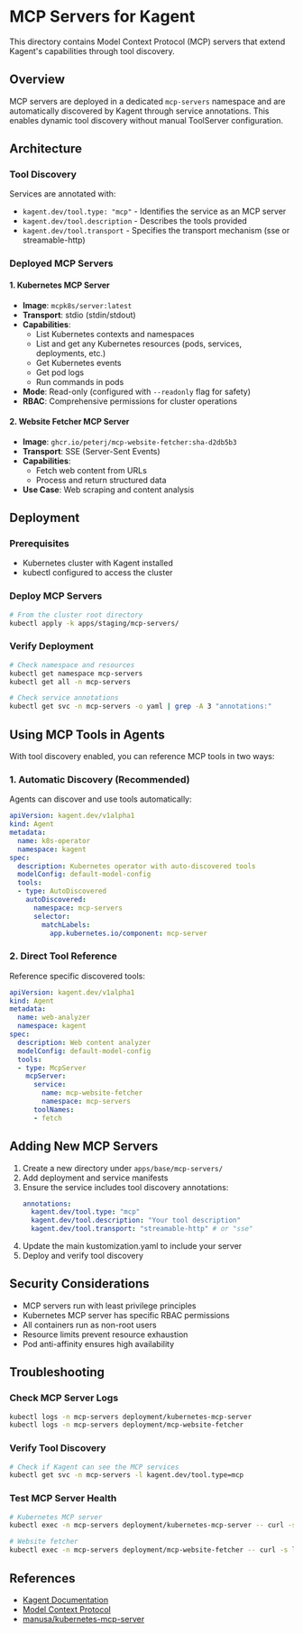 # MCP Servers for Kagent

This directory contains Model Context Protocol (MCP) servers that extend Kagent's capabilities through tool discovery.

## Overview

MCP servers are deployed in a dedicated `mcp-servers` namespace and are automatically discovered by Kagent through service annotations. This enables dynamic tool discovery without manual ToolServer configuration.

## Architecture

### Tool Discovery
Services are annotated with:
- `kagent.dev/tool.type: "mcp"` - Identifies the service as an MCP server
- `kagent.dev/tool.description` - Describes the tools provided
- `kagent.dev/tool.transport` - Specifies the transport mechanism (sse or streamable-http)

### Deployed MCP Servers

#### 1. Kubernetes MCP Server
- **Image**: `mcpk8s/server:latest`
- **Transport**: stdio (stdin/stdout)
- **Capabilities**:
  - List Kubernetes contexts and namespaces
  - List and get any Kubernetes resources (pods, services, deployments, etc.)
  - Get Kubernetes events
  - Get pod logs
  - Run commands in pods
- **Mode**: Read-only (configured with `--readonly` flag for safety)
- **RBAC**: Comprehensive permissions for cluster operations

#### 2. Website Fetcher MCP Server
- **Image**: `ghcr.io/peterj/mcp-website-fetcher:sha-d2db5b3`
- **Transport**: SSE (Server-Sent Events)
- **Capabilities**:
  - Fetch web content from URLs
  - Process and return structured data
- **Use Case**: Web scraping and content analysis

## Deployment

### Prerequisites
- Kubernetes cluster with Kagent installed
- kubectl configured to access the cluster

### Deploy MCP Servers
```bash
# From the cluster root directory
kubectl apply -k apps/staging/mcp-servers/
```

### Verify Deployment
```bash
# Check namespace and resources
kubectl get namespace mcp-servers
kubectl get all -n mcp-servers

# Check service annotations
kubectl get svc -n mcp-servers -o yaml | grep -A 3 "annotations:"
```

## Using MCP Tools in Agents

With tool discovery enabled, you can reference MCP tools in two ways:

### 1. Automatic Discovery (Recommended)
Agents can discover and use tools automatically:

```yaml
apiVersion: kagent.dev/v1alpha1
kind: Agent
metadata:
  name: k8s-operator
  namespace: kagent
spec:
  description: Kubernetes operator with auto-discovered tools
  modelConfig: default-model-config
  tools:
  - type: AutoDiscovered
    autoDiscovered:
      namespace: mcp-servers
      selector:
        matchLabels:
          app.kubernetes.io/component: mcp-server
```

### 2. Direct Tool Reference
Reference specific discovered tools:

```yaml
apiVersion: kagent.dev/v1alpha1
kind: Agent
metadata:
  name: web-analyzer
  namespace: kagent
spec:
  description: Web content analyzer
  modelConfig: default-model-config
  tools:
  - type: McpServer
    mcpServer:
      service:
        name: mcp-website-fetcher
        namespace: mcp-servers
      toolNames:
      - fetch
```

## Adding New MCP Servers

1. Create a new directory under `apps/base/mcp-servers/`
2. Add deployment and service manifests
3. Ensure the service includes tool discovery annotations:
   ```yaml
   annotations:
     kagent.dev/tool.type: "mcp"
     kagent.dev/tool.description: "Your tool description"
     kagent.dev/tool.transport: "streamable-http" # or "sse"
   ```
4. Update the main kustomization.yaml to include your server
5. Deploy and verify tool discovery

## Security Considerations

- MCP servers run with least privilege principles
- Kubernetes MCP server has specific RBAC permissions
- All containers run as non-root users
- Resource limits prevent resource exhaustion
- Pod anti-affinity ensures high availability

## Troubleshooting

### Check MCP Server Logs
```bash
kubectl logs -n mcp-servers deployment/kubernetes-mcp-server
kubectl logs -n mcp-servers deployment/mcp-website-fetcher
```

### Verify Tool Discovery
```bash
# Check if Kagent can see the MCP services
kubectl get svc -n mcp-servers -l kagent.dev/tool.type=mcp
```

### Test MCP Server Health
```bash
# Kubernetes MCP server
kubectl exec -n mcp-servers deployment/kubernetes-mcp-server -- curl -s localhost:8080/health

# Website fetcher
kubectl exec -n mcp-servers deployment/mcp-website-fetcher -- curl -s localhost:8000/sse
```

## References

- [Kagent Documentation](https://kagent.dev)
- [Model Context Protocol](https://modelcontextprotocol.io)
- [manusa/kubernetes-mcp-server](https://github.com/manusa/kubernetes-mcp-server)
